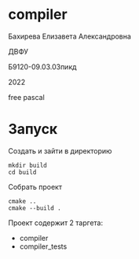 # compiler
Бахирева Елизавета Александровна

ДВФУ

Б9120-09.03.03пикд

2022

free pascal

# Запуск

Создать и зайти в директорию
``` 
mkdir build
cd build
```

Собрать проект
```
cmake ..
cmake --build .
```

Проект содержит 2 таргета:

- compiler
- compiler_tests
